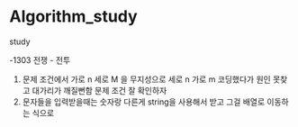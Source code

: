 # Algorithm_study
study

-1303 전쟁 - 전투
1. 문제 조건에서 가로 n 세로 M 을 무지성으로 세로 n 가로 m 코딩했다가 원인 못찾고 대가리가 깨질뻔함 문제 조건 잘 확인하자
2. 문자들을 입력받을때는 숫자랑 다른게 string을 사용해서 받고 그걸 배열로 이동하는 식으로
